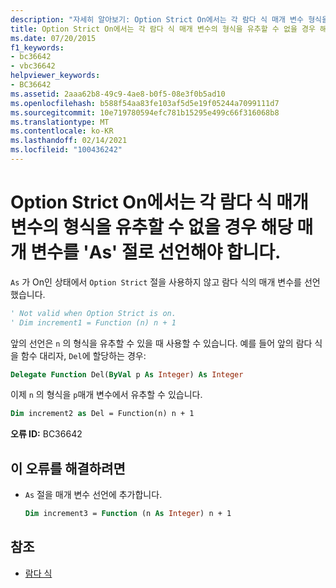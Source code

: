 ```yaml
---
description: "자세히 알아보기: Option Strict On에서는 각 람다 식 매개 변수 형식을 유추할 수 없는 경우 ' As ' 절로 선언 해야 합니다."
title: Option Strict On에서는 각 람다 식 매개 변수의 형식을 유추할 수 없을 경우 해당 매개 변수를 'As' 절로 선언해야 합니다.
ms.date: 07/20/2015
f1_keywords:
- bc36642
- vbc36642
helpviewer_keywords:
- BC36642
ms.assetid: 2aaa62b8-49c9-4ae8-b0f5-08e3f0b5ad10
ms.openlocfilehash: b588f54aa83fe103af5d5e19f05244a7099111d7
ms.sourcegitcommit: 10e719780594efc781b15295e499c66f316068b8
ms.translationtype: MT
ms.contentlocale: ko-KR
ms.lasthandoff: 02/14/2021
ms.locfileid: "100436242"
---
```

# <a name="option-strict-on-requires-each-lambda-expression-parameter-to-be-declared-with-an-as-clause-if-its-type-cannot-be-inferred"></a>Option Strict On에서는 각 람다 식 매개 변수의 형식을 유추할 수 없을 경우 해당 매개 변수를 'As' 절로 선언해야 합니다.

`As` 가 On인 상태에서 `Option Strict` 절을 사용하지 않고 람다 식의 매개 변수를 선언했습니다.  
  
```vb  
' Not valid when Option Strict is on.  
' Dim increment1 = Function (n) n + 1  
```  
  
 앞의 선언은 `n` 의 형식을 유추할 수 있을 때 사용할 수 있습니다. 예를 들어 앞의 람다 식을 함수 대리자, `Del`에 할당하는 경우:  
  
```vb  
Delegate Function Del(ByVal p As Integer) As Integer  
```  
  
 이제 `n` 의 형식을 `p`매개 변수에서 유추할 수 있습니다.  
  
```vb  
Dim increment2 as Del = Function(n) n + 1  
```  
  
 **오류 ID:** BC36642  
  
## <a name="to-correct-this-error"></a>이 오류를 해결하려면  
  
- `As` 절을 매개 변수 선언에 추가합니다.  
  
    ```vb  
    Dim increment3 = Function (n As Integer) n + 1  
    ```  
  
## <a name="see-also"></a>참조

- [람다 식](../programming-guide/language-features/procedures/lambda-expressions.md)
